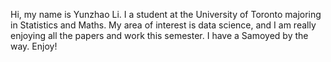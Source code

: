 Hi, my name is Yunzhao Li. I  a student at the University of Toronto majoring in Statistics and Maths.
My area of interest is data science, and I am really enjoying all the papers and work this semester. 
I have a Samoyed by the way.
Enjoy!
